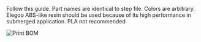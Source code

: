 
Follow this guide. Part names are identical to step file. Colors are arbitrary. Elegoo ABS-like resin should be used because of its high performance in submerged application. PLA not recommended

![Print BOM](https://github.com/alextreseder/picoEDM/blob/master/info/Print_BOM.PNG)

